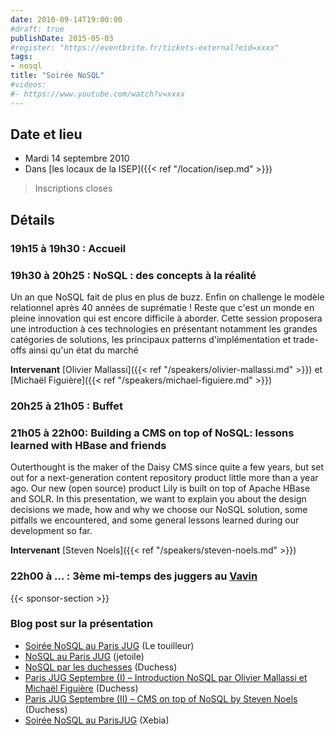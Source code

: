 ```yaml
---
date: 2010-09-14T19:00:00
#draft: true
publishDate: 2015-05-03
#register: "https://eventbrite.fr/tickets-external?eid=xxxx"
tags:
- nosql
title: "Soirée NoSQL"
#videos:
#- https://www.youtube.com/watch?v=xxxx
---
```


## Date et lieu

* Mardi 14 septembre 2010
* Dans [les locaux de la ISEP]({{< ref "/location/isep.md" >}})

> Inscriptions closes

## Détails

### 19h15 à 19h30 : Accueil

### 19h30 à 20h25 : NoSQL : des concepts à la réalité

Un an que NoSQL fait de plus en plus de buzz. Enfin on challenge le modèle relationnel après 40 années de suprématie ! Reste que c'est un monde en pleine innovation qui est encore difficile à aborder. Cette session proposera une introduction à ces technologies en présentant notamment les grandes catégories de solutions, les principaux patterns d'implémentation et trade-offs ainsi qu'un état du marché

**Intervenant**  [Olivier Mallassi]({{< ref "/speakers/olivier-mallassi.md" >}}) et [Michaël Figuière]({{< ref "/speakers/michael-figuiere.md" >}})

### 20h25 à 21h05 : Buffet

### 21h05 à 22h00: Building a CMS on top of NoSQL: lessons learned with HBase and friends

Outerthought is the maker of the Daisy CMS since quite a few years, but set out for a next-generation content repository product little more than a year ago. Our new (open source) product Lily is built on top of Apache HBase and SOLR. In this presentation, we want to explain you about the design decisions we made, how and why we choose our NoSQL solution, some pitfalls we encountered, and some general lessons learned during our development so far.

**Intervenant**  [Steven Noels]({{< ref "/speakers/steven-noels.md" >}})

### 22h00 à  ... : 3ème mi-temps des juggers au [Vavin](https://www.google.com/maps/dir//48.84398,2.330533/@48.8439685,2.2603067,12z)

{{< sponsor-section >}}

### Blog post sur la présentation

* [Soirée NoSQL au Paris JUG](http://www.touilleur-express.fr/2010/09/15/soiree-nosql-au-parisjug/) (Le touilleur)
* [NoSQL au Paris JUG](https://jetoile.blogspot.com/2010/09/nosql-au-paris-jug.html) (jetoile)
* [NoSQL par les duchesses](https://www.duchess-france.fr/les-conferences/2010/09/08/soiree-nosql-au-parisjug-1409.html) (Duchess)
* [Paris JUG Septembre (I) – Introduction NoSQL par Olivier Mallassi et Michaël Figuière](https://www.duchess-france.fr/les-conferences/2010/09/21/paris-jug-septembre-i-introduction-nosql-par-olivier-mallassi-et-michael-figuiere.html) (Duchess)
* [Paris JUG Septembre (II) – CMS on top of NoSQL by Steven Noels](https://www.duchess-france.fr/les-conferences/2010/09/21/paris-jug-septembre-ii-cms-on-top-of-nosql-by-steven-noels.html) (Duchess)
* [Soirée NoSQL au ParisJUG](http://blog.xebia.fr/2010/09/10/soiree-nosql-au-parisjug/) (Xebia)
